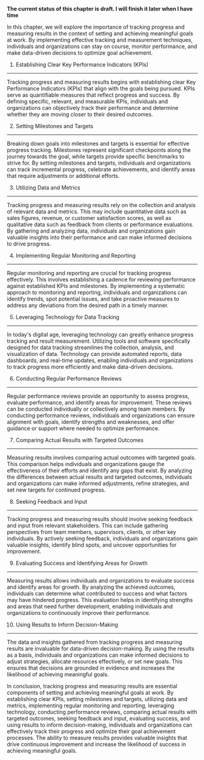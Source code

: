 **The current status of this chapter is draft. I will finish it later when I have time**

In this chapter, we will explore the importance of tracking progress and measuring results in the context of setting and achieving meaningful goals at work. By implementing effective tracking and measurement techniques, individuals and organizations can stay on course, monitor performance, and make data-driven decisions to optimize goal achievement.

1. Establishing Clear Key Performance Indicators (KPIs)
-------------------------------------------------------

Tracking progress and measuring results begins with establishing clear Key Performance Indicators (KPIs) that align with the goals being pursued. KPIs serve as quantifiable measures that reflect progress and success. By defining specific, relevant, and measurable KPIs, individuals and organizations can objectively track their performance and determine whether they are moving closer to their desired outcomes.

2. Setting Milestones and Targets
---------------------------------

Breaking down goals into milestones and targets is essential for effective progress tracking. Milestones represent significant checkpoints along the journey towards the goal, while targets provide specific benchmarks to strive for. By setting milestones and targets, individuals and organizations can track incremental progress, celebrate achievements, and identify areas that require adjustments or additional efforts.

3. Utilizing Data and Metrics
-----------------------------

Tracking progress and measuring results rely on the collection and analysis of relevant data and metrics. This may include quantitative data such as sales figures, revenue, or customer satisfaction scores, as well as qualitative data such as feedback from clients or performance evaluations. By gathering and analyzing data, individuals and organizations gain valuable insights into their performance and can make informed decisions to drive progress.

4. Implementing Regular Monitoring and Reporting
------------------------------------------------

Regular monitoring and reporting are crucial for tracking progress effectively. This involves establishing a cadence for reviewing performance against established KPIs and milestones. By implementing a systematic approach to monitoring and reporting, individuals and organizations can identify trends, spot potential issues, and take proactive measures to address any deviations from the desired path in a timely manner.

5. Leveraging Technology for Data Tracking
------------------------------------------

In today's digital age, leveraging technology can greatly enhance progress tracking and result measurement. Utilizing tools and software specifically designed for data tracking streamlines the collection, analysis, and visualization of data. Technology can provide automated reports, data dashboards, and real-time updates, enabling individuals and organizations to track progress more efficiently and make data-driven decisions.

6. Conducting Regular Performance Reviews
-----------------------------------------

Regular performance reviews provide an opportunity to assess progress, evaluate performance, and identify areas for improvement. These reviews can be conducted individually or collectively among team members. By conducting performance reviews, individuals and organizations can ensure alignment with goals, identify strengths and weaknesses, and offer guidance or support where needed to optimize performance.

7. Comparing Actual Results with Targeted Outcomes
--------------------------------------------------

Measuring results involves comparing actual outcomes with targeted goals. This comparison helps individuals and organizations gauge the effectiveness of their efforts and identify any gaps that exist. By analyzing the differences between actual results and targeted outcomes, individuals and organizations can make informed adjustments, refine strategies, and set new targets for continued progress.

8. Seeking Feedback and Input
-----------------------------

Tracking progress and measuring results should involve seeking feedback and input from relevant stakeholders. This can include gathering perspectives from team members, supervisors, clients, or other key individuals. By actively seeking feedback, individuals and organizations gain valuable insights, identify blind spots, and uncover opportunities for improvement.

9. Evaluating Success and Identifying Areas for Growth
------------------------------------------------------

Measuring results allows individuals and organizations to evaluate success and identify areas for growth. By analyzing the achieved outcomes, individuals can determine what contributed to success and what factors may have hindered progress. This evaluation helps in identifying strengths and areas that need further development, enabling individuals and organizations to continuously improve their performance.

10. Using Results to Inform Decision-Making
-------------------------------------------

The data and insights gathered from tracking progress and measuring results are invaluable for data-driven decision-making. By using the results as a basis, individuals and organizations can make informed decisions to adjust strategies, allocate resources effectively, or set new goals. This ensures that decisions are grounded in evidence and increases the likelihood of achieving meaningful goals.

In conclusion, tracking progress and measuring results are essential components of setting and achieving meaningful goals at work. By establishing clear KPIs, setting milestones and targets, utilizing data and metrics, implementing regular monitoring and reporting, leveraging technology, conducting performance reviews, comparing actual results with targeted outcomes, seeking feedback and input, evaluating success, and using results to inform decision-making, individuals and organizations can effectively track their progress and optimize their goal achievement processes. The ability to measure results provides valuable insights that drive continuous improvement and increase the likelihood of success in achieving meaningful goals.
